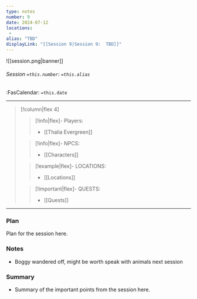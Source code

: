 ```yaml
---
type: notes
number: 9
date: 2024-07-12
locations:
 - 
alias: "TBD"
displayLink: "[[Session 9|Session 9:  TBD]]"
---
```


![[session.png|banner]]
###### Session `=this.number`: `=this.alias`
<span class="sub2">:FasCalendar: `=this.date` </span>
___

> [!column|flex 4]
> 
>> [!info|flex]- Players:
>> - [[Thalia Evergreen]]
> 
>> [!info|flex]- NPCS:
>> - [[Characters]]
>
>> [!example|flex]- LOCATIONS:
>> - [[Locations]]
>
>> [!important|flex]- QUESTS:
>> - [[Quests]]

---

### Plan
Plan for the session here.

### Notes
- Boggy wandered off, might be worth speak with animals next session

### Summary
- Summary of the important points from the session here.



